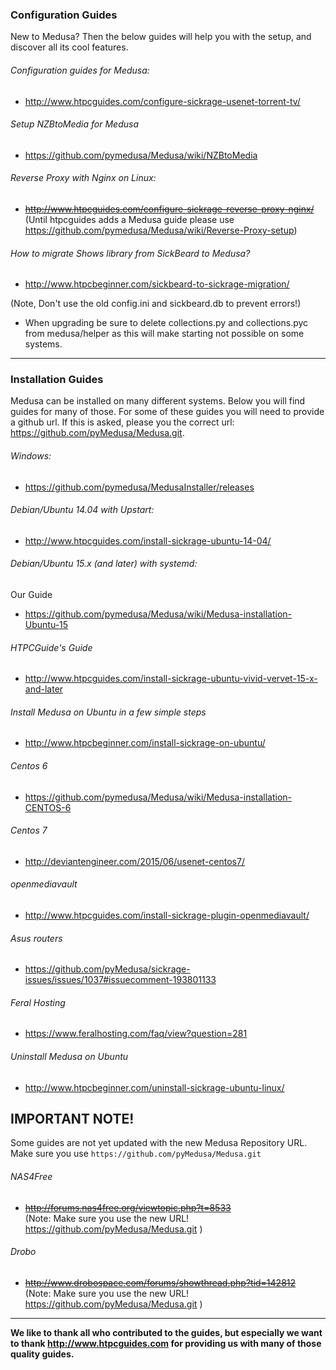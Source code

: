 ### Configuration Guides

New to Medusa? Then the below guides will help you with the setup, and discover all its cool features.

###### Configuration guides for Medusa:
* http://www.htpcguides.com/configure-sickrage-usenet-torrent-tv/

###### Setup NZBtoMedia for Medusa
* https://github.com/pymedusa/Medusa/wiki/NZBtoMedia

###### Reverse Proxy with Nginx on Linux:
* ~~http://www.htpcguides.com/configure-sickrage-reverse-proxy-nginx/~~  
(Until htpcguides adds a Medusa guide please use https://github.com/pymedusa/Medusa/wiki/Reverse-Proxy-setup)

###### How to migrate Shows library from SickBeard to Medusa?
* http://www.htpcbeginner.com/sickbeard-to-sickrage-migration/

(Note, Don't use the old config.ini and sickbeard.db to prevent errors!)

* When upgrading be sure to delete collections.py and collections.pyc from medusa/helper as this will make starting not possible on some systems.

--------------------
### Installation Guides

Medusa can be installed on many different systems. Below you will find guides for many of those.
For some of these guides you will need to provide a github url. If this is asked, please you the correct url: https://github.com/pyMedusa/Medusa.git.

###### Windows:
* https://github.com/pymedusa/MedusaInstaller/releases

###### Debian/Ubuntu 14.04 with Upstart:
* http://www.htpcguides.com/install-sickrage-ubuntu-14-04/

###### Debian/Ubuntu 15.x (and later) with systemd:
Our Guide
* https://github.com/pymedusa/Medusa/wiki/Medusa-installation-Ubuntu-15

###### HTPCGuide's Guide
* http://www.htpcguides.com/install-sickrage-ubuntu-vivid-vervet-15-x-and-later

###### Install Medusa on Ubuntu in a few simple steps  
* http://www.htpcbeginner.com/install-sickrage-on-ubuntu/  

###### Centos 6
* https://github.com/pymedusa/Medusa/wiki/Medusa-installation-CENTOS-6

###### Centos 7
* http://deviantengineer.com/2015/06/usenet-centos7/

###### openmediavault
* http://www.htpcguides.com/install-sickrage-plugin-openmediavault/  

###### Asus routers
* https://github.com/pyMedusa/sickrage-issues/issues/1037#issuecomment-193801133  

###### Feral Hosting  
* https://www.feralhosting.com/faq/view?question=281  

###### Uninstall Medusa on Ubuntu
* http://www.htpcbeginner.com/uninstall-sickrage-ubuntu-linux/

## IMPORTANT NOTE!  
Some guides are not yet updated with the new Medusa Repository URL.  
Make sure you use `https://github.com/pyMedusa/Medusa.git`  

###### NAS4Free  
* ~~http://forums.nas4free.org/viewtopic.php?t=8533~~  
(Note: Make sure you use the new URL! https://github.com/pyMedusa/Medusa.git )  

###### Drobo
* ~~http://www.drobospace.com/forums/showthread.php?tid=142812~~  
(Note: Make sure you use the new URL! https://github.com/pyMedusa/Medusa.git )  

------------
**We like to thank all who contributed to the guides, but especially we want to thank http://www.htpcguides.com for providing us with many of those quality guides.**
